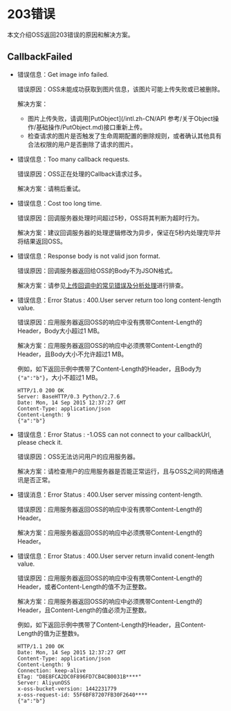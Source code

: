 # 203错误

本文介绍OSS返回203错误的原因和解决方案。

## CallbackFailed

-   错误信息：Get image info failed.

    错误原因：OSS未能成功获取到图片信息，该图片可能上传失败或已被删除。

    解决方案：

    -   图片上传失败，请调用[PutObject](/intl.zh-CN/API 参考/关于Object操作/基础操作/PutObject.md)接口重新上传。
    -   检查请求的图片是否触发了生命周期配置的删除规则，或者确认其他具有合法权限的用户是否删除了请求的图片。
-   错误信息：Too many callback requests.

    错误原因：OSS正在处理的Callback请求过多。

    解决方案：请稍后重试。

-   错误信息：Cost too long time.

    错误原因：回调服务器处理时间超过5秒，OSS将其判断为超时行为。

    解决方案：建议回调服务器的处理逻辑修改为异步，保证在5秒内处理完毕并将结果返回OSS。

-   错误信息：Response body is not valid json format.

    错误原因：回调服务器返回给OSS的Body不为JSON格式。

    解决方案：请参见[上传回调中的常见错误及分析处理](https://help.aliyun.com/knowledge_detail/50092.html)进行排查。

-   错误信息：Error Status : 400.User server return too long content-length value.

    错误原因：应用服务器返回OSS的响应中没有携带Content-Length的Header，Body大小超过1 MB。

    解决方案：应用服务器返回OSS的响应中必须携带Content-Length的Header，且Body大小不允许超过1 MB。

    例如，如下返回示例中携带了Content-Length的Header，且Body为`{"a":"b"}`，大小不超过1 MB。

    ```
    HTTP/1.0 200 OK
    Server: BaseHTTP/0.3 Python/2.7.6
    Date: Mon, 14 Sep 2015 12:37:27 GMT
    Content-Type: application/json
    Content-Length: 9
    {"a":"b"}
    ```

-   错误信息：Error Status : -1.OSS can not connect to your callbackUrl, please check it.

    错误原因：OSS无法访问用户的应用服务器。

    解决方案：请检查用户的应用服务器是否能正常运行，且与OSS之间的网络通讯是否正常。

-   错误消息：Error Status : 400.User server missing content-length.

    错误原因：应用服务器返回OSS的响应中没有携带Content-Length的Header。

    解决方案：应用服务器返回OSS的响应中必须携带Content-Length的Header。

-   错误信息：Error Status : 400.User server return invalid conent-length value.

    错误原因：应用服务器返回OSS的响应中没有携带Content-Length的Header，或者Content-Length的值不为正整数。

    解决方案：应用服务器返回OSS的响应中必须携带Content-Length的Header，且Content-Length的值必须为正整数。

    例如，如下返回示例中携带了Content-Length的Header，且Content-Length的值为正整数`9`。

    ```
    HTTP/1.1 200 OK
    Date: Mon, 14 Sep 2015 12:37:27 GMT
    Content-Type: application/json
    Content-Length: 9
    Connection: keep-alive
    ETag: "D8E8FCA2DC0F896FD7CB4CB0031B****"
    Server: AliyunOSS
    x-oss-bucket-version: 1442231779
    x-oss-request-id: 55F6BF87207FB30F2640****
    {"a":"b"}
    ```


